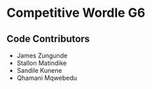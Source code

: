 # Competitive Wordle G6

## Code Contributors

- James Zungunde
- Stallon Matindike
- Sandile Kunene
- Qhamani Mqwebedu
